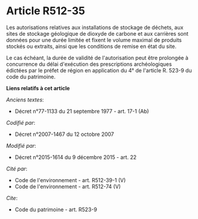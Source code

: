# Article R512-35

Les autorisations relatives aux installations de stockage de déchets, aux sites de stockage géologique de dioxyde de carbone
et aux carrières sont données pour une durée limitée et fixent le volume maximal de produits stockés ou extraits, ainsi que
les conditions de remise en état du site. 

Le cas échéant, la durée de validité de l'autorisation peut être prolongée à concurrence du délai d'exécution des
prescriptions archéologiques édictées par le préfet de région en application du 4° de l'article R. 523-9 du code du
patrimoine.

**Liens relatifs à cet article**

_Anciens textes_:

  - Décret n°77-1133 du 21 septembre 1977 - art. 17-1 (Ab)

_Codifié par_:

  - Décret n°2007-1467 du 12 octobre 2007

_Modifié par_:

  - Décret n°2015-1614 du 9 décembre 2015 - art. 22

_Cité par_:

  - Code de l'environnement - art. R512-39-1 (V)
  - Code de l'environnement - art. R512-74 (V)

_Cite_:

  - Code du patrimoine - art. R523-9
